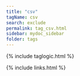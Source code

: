 ```yaml
---
title: "csv"
tagName: csv
search: exclude
permalink: tag_csv.html
sidebar: mydoc_sidebar
folder: tags
---
```

{% include taglogic.html %}

{% include links.html %}
